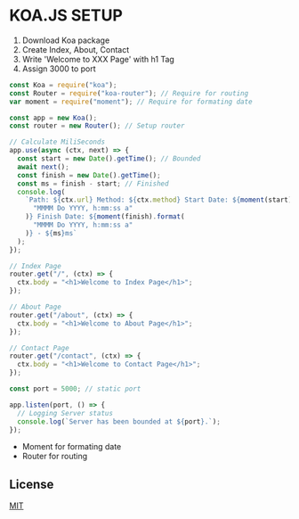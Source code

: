 # KOA.JS SETUP

1. Download Koa package
2. Create Index, About, Contact
3. Write 'Welcome to XXX Page' with h1 Tag
4. Assign 3000 to port

```js
const Koa = require("koa");
const Router = require("koa-router"); // Require for routing
var moment = require("moment"); // Require for formating date

const app = new Koa();
const router = new Router(); // Setup router

// Calculate MiliSeconds
app.use(async (ctx, next) => {
  const start = new Date().getTime(); // Bounded
  await next();
  const finish = new Date().getTime();
  const ms = finish - start; // Finished
  console.log(
    `Path: ${ctx.url} Method: ${ctx.method} Start Date: ${moment(start).format(
      "MMMM Do YYYY, h:mm:ss a"
    )} Finish Date: ${moment(finish).format(
      "MMMM Do YYYY, h:mm:ss a"
    )} - ${ms}ms`
  );
});

// Index Page
router.get("/", (ctx) => {
  ctx.body = "<h1>Welcome to Index Page</h1>";
});

// About Page
router.get("/about", (ctx) => {
  ctx.body = "<h1>Welcome to About Page</h1>";
});

// Contact Page
router.get("/contact", (ctx) => {
  ctx.body = "<h1>Welcome to Contact Page</h1>";
});

const port = 5000; // static port

app.listen(port, () => {
  // Logging Server status
  console.log(`Server has been bounded at ${port}.`);
});
```

- Moment for formating date
- Router for routing

## License

[MIT](https://github.com/dogancanulgu)
